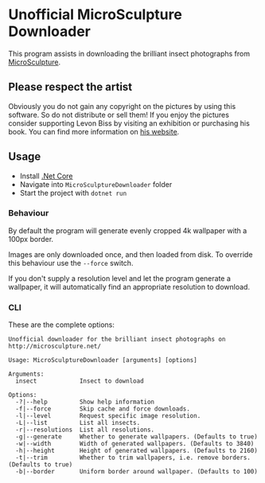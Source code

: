 # Unofficial MicroSculpture Downloader

This program assists in downloading the brilliant insect photographs from [MicroSculpture](http://microsculpture.net/).

## Please respect the artist

Obviously you do not gain any copyright on the pictures by using this software. So do not distribute or sell them!
If you enjoy the pictures consider supporting Levon Biss by visiting an exhibition or purchasing his book. You can find more information on [his website](https://www.levonbiss.com/).

## Usage

- Install [.Net Core](https://www.microsoft.com/net/learn/get-started/)
- Navigate into `MicroSculptureDownloader` folder
- Start the project with `dotnet run`

### Behaviour

By default the program will generate evenly cropped 4k wallpaper with a 100px border.

Images are only downloaded once, and then loaded from disk. To override this behaviour use the `--force` switch.

If you don't supply a resolution level and let the program generate a wallpaper, it will automatically find an appropriate resolution to download.

### CLI

These are the complete options:

```
Unofficial downloader for the brilliant insect photographs on http://microsculpture.net/

Usage: MicroSculptureDownloader [arguments] [options]

Arguments:
  insect            Insect to download

Options:
  -?|--help         Show help information
  -f|--force        Skip cache and force downloads.
  -l|--level        Request specific image resolution.
  -L|--list         List all insects.
  -r|--resolutions  List all resolutions.
  -g|--generate     Whether to generate wallpapers. (Defaults to true)
  -w|--width        Width of generated wallpapers. (Defaults to 3840)
  -h|--height       Height of generated wallpapers. (Defaults to 2160)
  -t|--trim         Whether to trim wallpapers, i.e. remove borders. (Defaults to true)
  -b|--border       Uniform border around wallpaper. (Defaults to 100)
```
